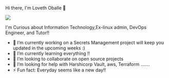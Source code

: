 Hi there, I'm Loveth Oballe 👋

![](/oballe1/images/myFile.gif)


I'm Curious about Information Technology,Ex-linux admin, DevOps Engineer, and Tutor!!

- 🔭 I’m currently working on a Secrets Management project will keep you updated in the upcoming weeks :)
- 🌱 I’m currently learning everything !!
- 👯 I’m looking to collaborate on open source projects
- 🤔 I’m looking for help with Harshicorp Vault, aws, Terraform .......
- ⚡ Fun fact: Everyday seems like a new day!!

